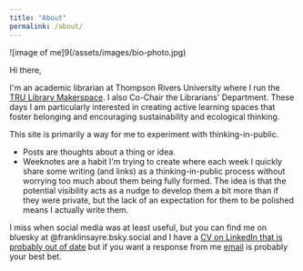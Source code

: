 ```yaml
---
title: "About"
permalink: /about/
---
```


![image of me]9(/assets/images/bio-photo.jpg)

Hi there,

I'm an academic librarian at Thompson Rivers University where I run the [TRU Library Makerspace](https://makerspace.trubox.ca). I also Co-Chair the Librarians' Department. These days I am particularly interested in creating active learning spaces that foster belonging and encouraging sustainability and ecological thinking.

This site is primarily a way for me to experiment with thinking-in-public.

* Posts are thoughts about a thing or idea.
* Weeknotes are a habit I'm trying to create where each week I quickly share some writing (and links) as a thinking-in-public process without worrying too much about them being fully formed. The idea is that the potential visibility acts as a nudge to develop them a bit more than if they were private, but the lack of an expectation for them to be polished means I actually write them.

I miss when social media was at least useful, but you can find me on bluesky at @franklinsayre.bsky.social and I have a [CV on LinkedIn that is probably out of date](https://ca.linkedin.com/in/franklin-sayre?original_referer=https%3A%2F%2Fwww.google.com%2F) but if you want a response from me [email](https://www.tru.ca/library/about_us/contacts/Franklin_Sayre.html) is probably your best bet.
